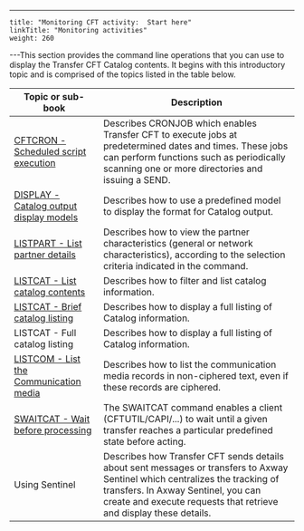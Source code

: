 ---
    title: "Monitoring CFT activity:  Start here"
    linkTitle: "Monitoring activities"
    weight: 260
---This section provides the command line operations that you can use to display
the Transfer CFT Catalog contents. It begins with this introductory topic
and is comprised of the topics listed in the table below.


| Topic or sub-book | Description |
| --- | --- |
| [CFTCRON - Scheduled script execution](../../web_copilot_ui/flow_def_intro/cftcron) | Describes CRONJOB which enables Transfer CFT to execute jobs at predetermined dates and times. These jobs can perform functions such as periodically scanning one or more directories and issuing a SEND. |
| [DISPLAY - Catalog output display models](display_command) | Describes how to use a predefined model to display the format for Catalog output. |
| [LISTPART - List partner details](../configuring_cft_start_here/listpart_command) | Describes how to view the partner characteristics (general or network characteristics), according to the selection criteria indicated in the command. |
| [LISTCAT - List catalog contents](listcat_command) | Describes how to filter and list catalog information. |
| [LISTCAT - Brief catalog listing](brief_catalog_listing) | Describes how to display a full listing of Catalog information. |
| LISTCAT - Full catalog listing | Describes how to display a full listing of Catalog information. |
| [LISTCOM - List the Communication media](listcom_command) | Describes how to list the communication media records in non-ciphered text, even if these records are ciphered. |
| [SWAITCAT - Wait before processing](../managing_transfer_states/swaitcat_concepts) | The SWAITCAT command enables a client (CFTUTIL/CAPI/...) to wait until a given transfer reaches a particular predefined state before acting. |
| Using Sentinel | Describes how Transfer CFT sends details about sent messages or transfers to Axway Sentinel which centralizes the tracking of transfers. In Axway Sentinel, you can create and execute requests that retrieve and display these details. |


 
